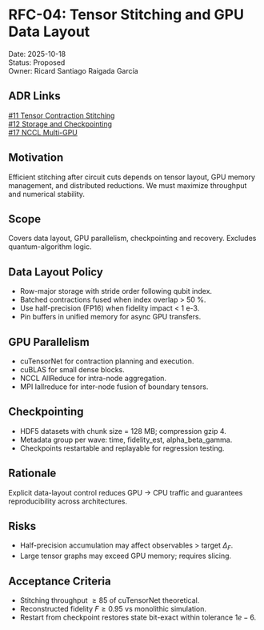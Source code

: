 # RFC-04: Tensor Stitching and GPU Data Layout

Date: 2025-10-18  
Status: Proposed  
Owner: Ricard Santiago Raigada García

## ADR Links

[#11 Tensor Contraction Stitching](../adr/0011-tensor-contraction-stitching-cublas-and-cutensornet.md)  
[#12 Storage and Checkpointing](../adr/0012-storage-and-checkpointing-hdf5-with-mpi-io.md)  
[#17 NCCL Multi-GPU](../adr/0017-nccl-for-multi-gpu-intra-node.md)

## Motivation

Efficient stitching after circuit cuts depends on tensor layout, GPU memory management, and distributed reductions. We must maximize throughput and numerical stability.

## Scope

Covers data layout, GPU parallelism, checkpointing and recovery. Excludes quantum-algorithm logic.

## Data Layout Policy

- Row-major storage with stride order following qubit index.
- Batched contractions fused when index overlap > 50 %.
- Use half-precision (FP16) when fidelity impact < 1 e-3.
- Pin buffers in unified memory for async GPU transfers.

## GPU Parallelism

- cuTensorNet for contraction planning and execution.
- cuBLAS for small dense blocks.
- NCCL AllReduce for intra-node aggregation.
- MPI Iallreduce for inter-node fusion of boundary tensors.

## Checkpointing

- HDF5 datasets with chunk size = 128 MB; compression gzip 4.
- Metadata group per wave: time, fidelity_est, alpha_beta_gamma.
- Checkpoints restartable and replayable for regression testing.

## Rationale

Explicit data-layout control reduces GPU $\rightarrow$ CPU traffic
and guarantees reproducibility across architectures.

## Risks

- Half-precision accumulation may affect observables > target $\Delta_F$.
- Large tensor graphs may exceed GPU memory; requires slicing.

## Acceptance Criteria

- Stitching throughput $\geq 85 %$ of cuTensorNet theoretical.
- Reconstructed fidelity $F \geq 0.95$ vs monolithic simulation.
- Restart from checkpoint restores state bit-exact within tolerance $1e-6$.
